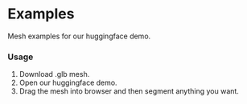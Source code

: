 # Examples

Mesh examples for our huggingface demo.

### Usage 

1. Download .glb mesh.
2. Open our huggingface demo.
3. Drag the mesh into browser and then segment anything you want.